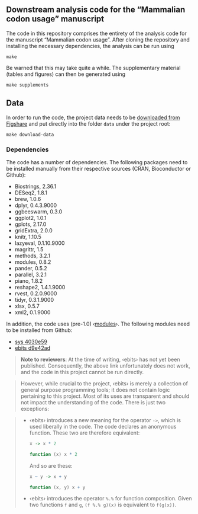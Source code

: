 ## Downstream analysis code for the “Mammalian codon usage” manuscript

The code in this repository comprises the entirety of the analysis code for the
manuscript “Mammalian codon usage”. After cloning the repository and installing
the necessary dependencies, the analysis can be run using

```shell
make
```

Be warned that this may take quite a while.
The supplementary material (tables and figures) can then be generated using

```shell
make supplements
```

## Data

In order to run the code, the project data needs to be [downloaded from Figshare][data] and put directly into the folder `data` under the project root:

[data]: https://figshare.com/s/2595e5fb890a773cb9b1

```shell
make download-data
```

### Dependencies

The code has a number of dependencies. The following packages need to be installed manually from their respective sources (CRAN, Bioconductor or Github):

* Biostrings, 2.36.1
* DESeq2, 1.8.1
* brew, 1.0.6
* dplyr, 0.4.3.9000
* ggbeeswarm, 0.3.0
* ggplot2, 1.0.1
* gplots, 2.17.0
* gridExtra, 2.0.0
* knitr, 1.10.5
* lazyeval, 0.1.10.9000
* magrittr, 1.5
* methods, 3.2.1
* modules, 0.8.2
* pander, 0.5.2
* parallel, 3.2.1
* piano, 1.8.2
* reshape2, 1.4.1.9000
* rvest, 0.2.0.9000
* tidyr, 0.3.1.9000
* xlsx, 0.5.7
* xml2, 0.1.9000

In addition, the code uses (pre-1.0) ‹[modules][]›. The following modules need to be installed from Github:

* [sys 4030e59][sys]
* [ebits d9e42ad][ebits]

[modules]: https://github.com/klmr/modules
[sys]: https://github.com/klmr/sys/tree/4030e59b044de835a2efcbbea507349322951a5d
[ebits]: https://github.com/EBI-predocs/ebits/tree/d9e42ad61ee601b0bad0a499d1ea8224e9ce7f40

> **Note to reviewers**: At the time of writing, ‹ebits› has not yet been
> published. Consequently, the above link unfortunately does not work, and the
> code in this project cannot be run directly.

> However, while crucial to the project, ‹ebits› is merely a collection of
> general purpose programming tools; it does not contain logic pertaining to
> this project. Most of its uses are transparent and should not impact the
> understanding of the code. There is just two exceptions:

> * ‹ebits› introduces a new meaning for the operator `->`, which is used
>   liberally in the code. The code declares an anonymous function. These two
>   are therefore equivalent:
>
>    ```r
>    x -> x * 2
>    ```
>
>    ```r
>    function (x) x * 2
>    ```
>
>   And so are these:
>
>    ```r
>    x ~ y -> x + y
>    ```
>
>    ```r
>    function (x, y) x + y
>    ```
>
> * ‹ebits› introduces the operator `%.%` for function composition. Given two
>   functions `f` and `g`, `(f %.% g)(x)` is equivalent to `f(g(x))`.

